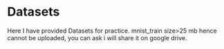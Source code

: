 # Datasets
Here I have provided Datasets for practice.
mnist_train size>25 mb hence cannot be uploaded, you can ask i will share it on google drive.
